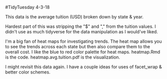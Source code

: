 #TidyTuesday 4-3-18

This data is the average tuition (USD) broken down by state & year. 

Hardest part of this was stripping the "$" and "," from the tuition values. I didn't use as much tidyverse for the data manipulation as I would've liked.

I'm a big fan of heat maps for investigating trends. The heat map allows you to see the trends across each state but then also compare them to the overall cost. I like the blue to red color palette for heat maps. heatmap.Rmd is the code. heatmap.avg.tuition.pdf is the visualization.

I might revisit this data again. I have a couple ideas for uses of facet_wrap & better color schemes.
